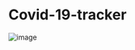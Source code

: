 # Covid-19-tracker

![image](https://cdn.dribbble.com/users/4721019/screenshots/15382609/media/4e8550b8156e885173c645cc84e47401.png?compress=1&resize=400x300)

